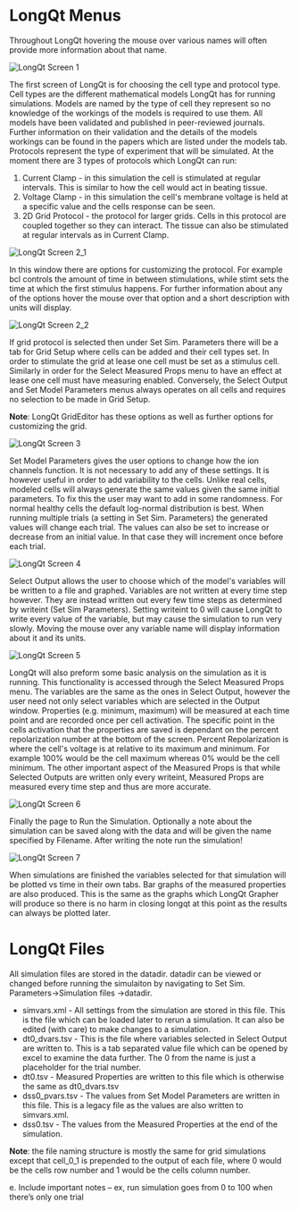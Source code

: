 # LongQt Menus

Throughout LongQt hovering the mouse over various names will often provide more information about that name.

![LongQt Screen 1](./LQ1.png)

The first screen of LongQt is for choosing the cell type and protocol type. Cell types are the different mathematical
models LongQt has for running simulations. Models are named by the type of cell they represent so no knowledge of the
workings of the models is required to use them. All models have been validated and published in peer-reviewed journals.
Further information on their validation and the details of the models workings can be found in the papers which are
listed under the models tab.
Protocols represent the type of experiment that will be simulated. At the moment there are 3 types of protocols which
LongQt can run:

1. Current Clamp - in this simulation the cell is stimulated at regular intervals. This is similar to how the cell
would act in beating tissue.
2. Voltage Clamp - in this simulation the cell's membrane voltage is held at a specific value and the cells response
can be seen.
3. 2D Grid Protocol - the protocol for larger grids. Cells in this protocol are coupled together so they can interact.
The tissue can also be stimulated at regular intervals as in Current Clamp.

![LongQt Screen 2_1](./LQ2_1.png)

In this window there are options for customizing the protocol. For example bcl controls the amount of time in between
stimulations, while stimt sets the time at which the first stimulus happens. For further information about any of the
options hover the mouse over that option and a short description with units will display.

![LongQt Screen 2_2](./LQ2_2.png)

If grid protocol is selected then under Set Sim. Parameters there will be a tab for Grid Setup where cells can be added
and their cell types set. In order to stimulate the grid at lease one cell must be set as a stimulus cell. Similarly
in order for the Select Measured Props menu to have an effect at lease one cell must have measuring enabled. 
Conversely, the Select Output and Set Model Parameters menus always operates on all cells and requires no selection to
be made in Grid Setup.

__Note__: LongQt GridEditor has these options as well as further options for customizing the grid.

![LongQt Screen 3](./LQ3.png)

Set Model Parameters gives the user options to change how the ion channels function. It is not necessary to add any of
these settings. It is however useful in order to add variability to the cells. Unlike real cells, modeled cells will
always generate the same values given the same initial parameters. To fix this the user may want to add in some 
randomness. For normal healthy cells the default log-normal distribution is best.
When running multiple trials (a setting in Set Sim. Parameters) the generated values will change each trial. The values
can also be set to increase or decrease from an initial value. In that case they will increment once before each trial.

![LongQt Screen 4](./LQ4.png)

Select Output allows the user to choose which of the model's variables will be written to a file and graphed. Variables
are not written at every time step however. They are instead written out every few time steps as determined by writeint (Set Sim Parameters). Setting writeint to 0 will cause LongQt to write every value of the variable, but may cause the
simulation to run very slowly. Moving the mouse over any variable name will display information about it and its units.

![LongQt Screen 5](./LQ5.png)

LongQt will also preform some basic analysis on the simulation as it is running. This functionality is accessed through
the Select Measured Props menu. The variables are the same as the ones in Select Output, however the user need not
only select variables which are selected in the Output window. Properties (e.g. minimum, maximum) will be measured at
each time point and are recorded once per cell activation. The specific point in the cells activation that the
properties are saved is dependant on the percent repolarization number at the bottom of the screen. Percent 
Repolarization is where the cell's voltage is at relative to its maximum and minimum. For example 100% would be the
cell maximum whereas 0% would be the cell minimum. The other important aspect of the Measured Props is that while 
Selected Outputs are written only every writeint, Measured Props are measured every time step and thus are more
accurate.

![LongQt Screen 6](./LQ6.png)

Finally the page to Run the Simulation. Optionally a note about the simulation can be saved along with the data and
will be given the name specified by Filename. After writing the note run the simulation!

![LongQt Screen 7](./LQ7.png)

When simulations are finished the variables selected for that simulation will be plotted vs time in their own tabs. Bar
graphs of the measured properties are also produced. This is the same as the graphs which LongQt Grapher will produce
so there is no harm in closing longqt at this point as the results can always be plotted later.

# LongQt Files

All simulation files are stored in the datadir. datadir can be viewed or changed before running the simulaiton by
navigating to Set Sim. Parameters->Simulation files ->datadir.

* simvars.xml - All settings from the simulation are stored in this file. This is the file which
can be loaded later to rerun a simulation. It can also be edited (with care) to make changes to a simulation.
* dt0_dvars.tsv - This is the file where variables selected in Select Output are written to. This is a tab separated
value file which can be opened by excel to examine the data further. The 0 from the name is just a placeholder for the
trial number.
* dt0.tsv - Measured Properties are written to this file which is otherwise the same as dt0_dvars.tsv
* dss0_pvars.tsv - The values from Set Model Parameters are written in this file. This is a legacy file as the values
are also written to simvars.xml.
* dss0.tsv - The values from the Measured Properties at the end of the simulation.

__Note__: the file naming structure is mostly the same for grid simulations except that cell_0_1 is prepended to the output
of each file, where 0 would be the cells row number and 1 would be the cells column number.

e.      Include important notes – ex, run simulation goes from 0 to 100 when there’s only one trial
